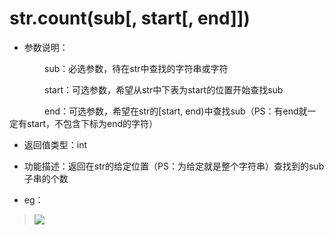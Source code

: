 # str.count(sub[, start[, end]])

- 参数说明：

&emsp;&emsp;&emsp;&emsp;sub：必选参数，待在str中查找的字符串或字符

&emsp;&emsp;&emsp;&emsp;start：可选参数，希望从str中下表为start的位置开始查找sub

&emsp;&emsp;&emsp;&emsp;end：可选参数，希望在str的[start, end)中查找sub（PS：有end就一定有start，不包含下标为end的字符）

- 返回值类型：int

- 功能描述：返回在str的给定位置（PS：为给定就是整个字符串）查找到的sub子串的个数

- eg：

>![](http://ww1.sinaimg.cn/mw690/70cc3cccgw1eri9oml0k1j20dw05tglo.jpg)
